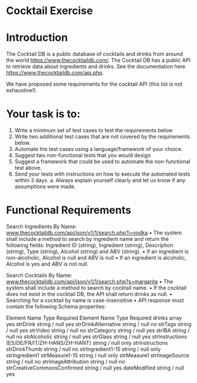 # Cocktail Exercise

# Introduction 

The Cocktail DB is a public database of cocktails and drinks from around the world https://www.thecocktaildb.com/. 
The Cocktail DB has a public API to retrieve data about ingredients and drinks. See the documentation here https://www.thecocktaildb.com/api.php.

We have proposed some requirements for the cocktail API (this list is not exhaustive!).

# Your task is to:
1.	Write a minimum set of test cases to test the requirements below
2.	Write two additional test cases that are not covered by the requirements below.
3.	Automate the test cases using a language/framework of your choice.
4.	Suggest two non-functional tests that you would design
5.	Suggest a framework that could be used to automate the non-functional test above.
6.	Send your tests with instructions on how to execute the automated tests within 3 days.
a.	Always explain yourself clearly and let us know if any assumptions were made.

# Functional Requirements
Search Ingredients By Name: www.thecocktaildb.com/api/json/v1/1/search.php?i=vodka
•	The system shall include a method to search by ingredient name and return the following fields: Ingredient ID (string), Ingredient (string), Description (string), Type (string), Alcohol (string) and ABV (string). 
•	If an ingredient is non-alcoholic, Alcohol is null and ABV is null
•	If an ingredient is alcoholic, Alcohol is yes and ABV is not null. 

Search Cocktails By Name: www.thecocktaildb.com/api/json/v1/1/search.php?s=margarita
•	The system shall include a method to search by cocktail name. 
•	If the cocktail does not exist in the cocktail DB, the API shall return drinks as null. 
•	Searching for a cocktail by name is case-insensitive
•	 API response must contain the following Schema properties:

Element Name	Type	Required
Element Name	Type	Required
drinks	array	yes
strDrink	string / null	yes
strDrinkAlternative	string / null	no
strTags	string / null	yes
strVideo	string / null	no
strCategory	string / null	yes
strIBA	string / null	no
strAlcoholic	string / null	yes
strGlass	string / null	yes
strInstructions (ES/DE/FR/IT/ZH-HANS/ZH-HANT)	string / null	only strInstructions
strDrinkThumb	string / null	no
strIngredient1-15	string / null	only strIngredient1
strMeasure1-15	string / null	only strMeasure1
strImageSource	string / null	no
strImageAttribution	string / null	no
strCreativeCommonsConfirmed	string / null	yes
dateModified	string / null	yes
